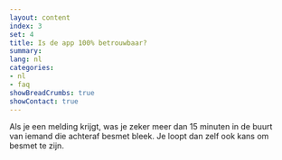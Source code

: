 ```yaml
---
layout: content
index: 3
set: 4
title: Is de app 100% betrouwbaar?
summary: 
lang: nl
categories:
- nl
- faq
showBreadCrumbs: true
showContact: true
---
```

Als je een melding krijgt, was je zeker meer dan 15 minuten in de buurt van iemand die achteraf besmet bleek. Je loopt dan zelf ook kans om besmet te zijn.
